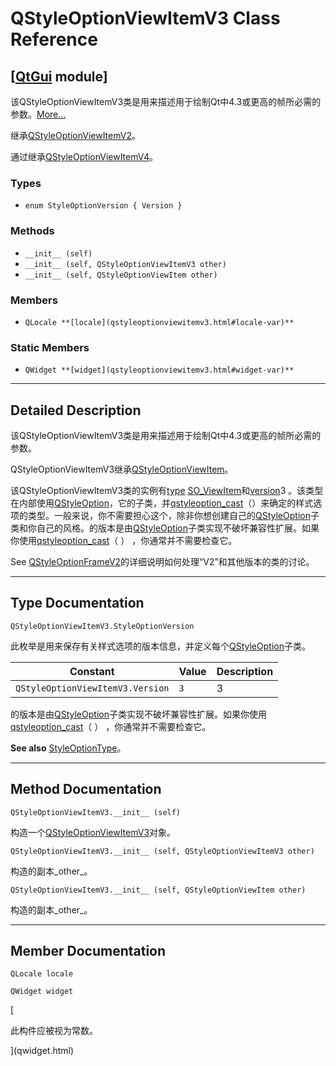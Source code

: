 # QStyleOptionViewItemV3 Class Reference

## [[QtGui](index.htm) module]

该QStyleOptionViewItemV3类是用来描述用于绘制Qt中4.3或更高的帧所必需的参数。[More...](#details)

继承[QStyleOptionViewItemV2](qstyleoptionviewitemv2.html)。

通过继承[QStyleOptionViewItemV4](qstyleoptionviewitemv4.html)。

### Types

*   `enum StyleOptionVersion { Version }`

### Methods

*   `__init__ (self)`
*   `__init__ (self, QStyleOptionViewItemV3 other)`
*   `__init__ (self, QStyleOptionViewItem other)`

### Members

*   `QLocale **[locale](qstyleoptionviewitemv3.html#locale-var)**`

### Static Members

*   `QWidget **[widget](qstyleoptionviewitemv3.html#widget-var)**`

* * *

## Detailed Description

该QStyleOptionViewItemV3类是用来描述用于绘制Qt中4.3或更高的帧所必需的参数。

QStyleOptionViewItemV3继承[QStyleOptionViewItem](qstyleoptionviewitem.html)。

该QStyleOptionViewItemV3类的实例有[type](qstyleoption.html#type-varx) [SO_ViewItem](qstyleoption.html#OptionType-enum)和[version](qstyleoption.html#version-var)3 。该类型在内部使用[QStyleOption](qstyleoption.html)，它的子类，并[qstyleoption_cast](qstyleoption.html#qstyleoption_cast)（）来确定的样式选项的类型。一般来说，你不需要担心这个，除非你想创建自己的[QStyleOption](qstyleoption.html)子类和你自己的风格。的版本是由[QStyleOption](qstyleoption.html)子类实现不破坏兼容性扩展。如果你使用[qstyleoption_cast](qstyleoption.html#qstyleoption_cast)（ ） ，你通常并不需要检查它。

See [QStyleOptionFrameV2](qstyleoptionframev2.html)的详细说明如何处理“V2”和其他版本的类的讨论。

* * *

## Type Documentation

```
QStyleOptionViewItemV3.StyleOptionVersion
```

此枚举是用来保存有关样式选项的版本信息，并定义每个[QStyleOption](qstyleoption.html)子类。

| Constant | Value | Description |
| --- | --- | --- |
| `QStyleOptionViewItemV3.Version` | `3` | 3 |

的版本是由[QStyleOption](qstyleoption.html)子类实现不破坏兼容性扩展。如果你使用[qstyleoption_cast](qstyleoption.html#qstyleoption_cast)（ ） ，你通常并不需要检查它。

**See also** [StyleOptionType](qstyleoptionviewitem.html#StyleOptionType-enum)。

* * *

## Method Documentation

```
QStyleOptionViewItemV3.__init__ (self)
```

构造一个[QStyleOptionViewItemV3](qstyleoptionviewitemv3.html)对象。

```
QStyleOptionViewItemV3.__init__ (self, QStyleOptionViewItemV3 other)
```

构造的副本_other_。

```
QStyleOptionViewItemV3.__init__ (self, QStyleOptionViewItem other)
```

构造的副本_other_。

* * *

## Member Documentation

```
QLocale locale
```

[](qlocale.html)

```
QWidget widget
```

[

此构件应被视为常数。

](qwidget.html)